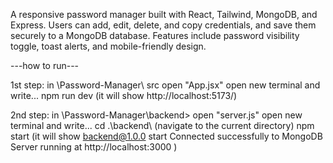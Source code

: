 A responsive password manager built with React, Tailwind, MongoDB, and Express. Users can add, edit, delete, and copy credentials, and save them securely to a MongoDB database. Features include password visibility toggle, toast alerts, and mobile-friendly design.

---how to run---

1st step:
in \Password-Manager\ src open "App.jsx"
open new terminal and write...
npm run dev
(it will show http://localhost:5173/)

2nd step:
in \Password-Manager\backend> open "server.js"
open new terminal and write...
cd .\backend\ (navigate to the current directory)
npm start
(it will show
backend@1.0.0 start
Connected successfully to MongoDB
Server running at http://localhost:3000 )
